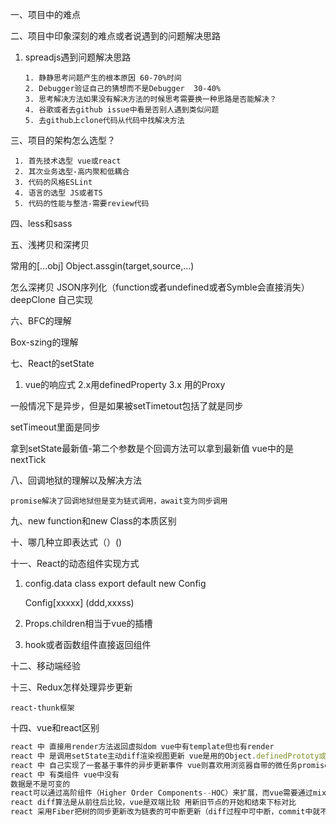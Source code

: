 一、项目中的难点

二、项目中印象深刻的难点或者说遇到的问题解决思路

1. spreadjs遇到问题解决思路

   ```
   1. 静静思考问题产生的根本原因 60-70%时间
   2. Debugger验证自己的猜想而不是Debugger  30-40%
   3. 思考解决方法如果没有解决方法的时候思考需要换一种思路是否能解决？
   4. 谷歌或者去github issue中看是否别人遇到类似问题
   5. 去github上clone代码从代码中找解决方法
   ```

三、项目的架构怎么选型？

```
 1. 首先技术选型 vue或react
 2. 其次业务选型-高内聚和低耦合
 3. 代码的风格ESLint
 4. 语言的选型 JS或者TS
 5. 代码的性能与整洁-需要review代码
```

四、less和sass

五、浅拷贝和深拷贝

常用的[...obj]  Object.assgin(target,source,...)

怎么深拷贝  JSON序列化（function或者undefined或者Symble会直接消失）   deepClone  自己实现

六、BFC的理解

Box-szing的理解

七、React的setState

1. vue的响应式 2.x用definedProperty 3.x 用的Proxy

一般情况下是异步，但是如果被setTimetout包括了就是同步

setTimeout里面是同步

拿到setState最新值-第二个参数是个回调方法可以拿到最新值 vue中的是nextTick

八、回调地狱的理解以及解决方法

```
promise解决了回调地狱但是变为链式调用，await变为同步调用
```

九、new function和new Class的本质区别

十、哪几种立即表达式（）()

十一、React的动态组件实现方式

1. config.data     class  export default new Config

   Config[xxxxx]  (ddd,xxxss)

2. Props.children相当于vue的插槽
3. hook或者函数组件直接返回组件

十二、移动端经验

十三、Redux怎样处理异步更新

```
react-thunk框架
```

十四、vue和react区别

```javascript
react 中 直接用render方法返回虚拟dom vue中有template但也有render
react 中 是调用setState主动diff渲染视图更新 vue是用的Object.definedPrototy或者v3的Proxy实现订阅发布模式
react 中 自己实现了一套基于事件的异步更新事件 vue则喜欢用浏览器自带的微任务promise
react 中 有类组件 vue中没有
数据是不是可变的
react可以通过高阶组件（Higher Order Components--HOC）来扩展，而vue需要通过mixins来扩展
react diff算法是从前往后比较，vue是双端比较 用新旧节点的开始和结束下标对比
react 采用Fiber把树的同步更新改为链表的可中断更新（diff过程中可中断，commit中就不能中断了）vue采用静态标记的方法提高diff效率
```

